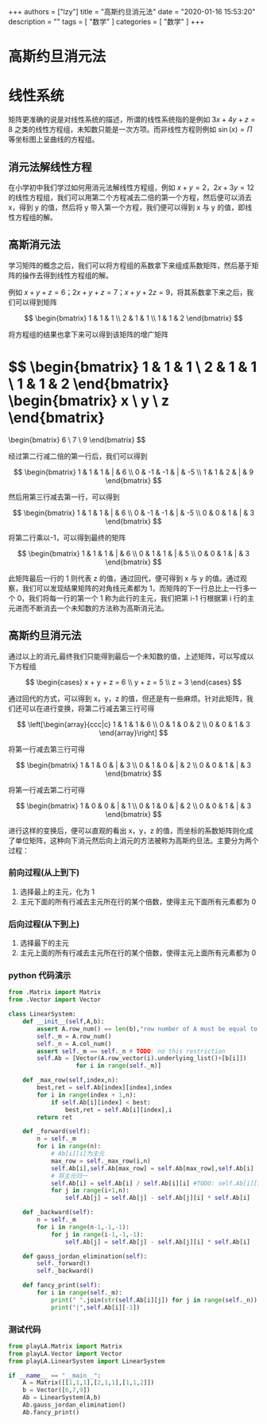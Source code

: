 
+++
authors = ["lzy"]
title = "高斯约旦消元法"
date = "2020-01-16 15:53:20"
description = ""
tags = [
"数学"
]
categories = [
"数学"
]
+++

# 高斯约旦消元法

# 线性系统

矩阵更准确的说是对线性系统的描述，所谓的线性系统指的是例如 $3x + 4y + z = 8$ 之类的线性方程组，未知数只能是一次方项。而非线性方程则例如 $\sin(x) = \Pi$ 等坐标图上呈曲线的方程组。

## 消元法解线性方程

在小学初中我们学过如何用消元法解线性方程组，例如 $x + y = 2$，$2x + 3y = 12$的线性方程组，我们可以用第二个方程减去二倍的第一个方程，然后便可以消去 x，得到 y 的值，然后将 y 带入第一个方程，我们便可以得到 x 与 y 的值，即线性方程组的解。

## 高斯消元法

学习矩阵的概念之后，我们可以将方程组的系数拿下来组成系数矩阵，然后基于矩阵的操作去得到线性方程组的解。

例如 $x + y + z = 6$；$2x + y + z = 7$；$x + y + 2z = 9$，将其系数拿下来之后，我们可以得到矩阵

$$
\begin{bmatrix}
1 & 1 & 1 \\
2 & 1 & 1 \\
1 & 1 & 2
\end{bmatrix}
$$

将方程组的结果也拿下来可以得到该矩阵的增广矩阵

$$
\begin{bmatrix}
1 & 1 & 1 \\
2 & 1 & 1 \\
1 & 1 & 2
\end{bmatrix}
\begin{bmatrix}
x \\
y \\
z
\end{bmatrix}
=
\begin{bmatrix}
6 \\
7 \\
9
\end{bmatrix}
$$

经过第二行减二倍的第一行后，我们可以得到

$$
\begin{bmatrix}
1 & 1 & 1 & | & 6 \\
0 & -1 & -1 & | & -5 \\
1 & 1 & 2 & | & 9
\end{bmatrix}
$$

然后用第三行减去第一行，可以得到

$$
\begin{bmatrix}
1 & 1 & 1 & | & 6 \\
0 & -1 & -1 & | & -5 \\
0 & 0 & 1 & | & 3
\end{bmatrix}
$$

将第二行乘以-1，可以得到最终的矩阵

$$
\begin{bmatrix}
1 & 1 & 1 & | & 6 \\
0 & 1 & 1 & | & 5 \\
0 & 0 & 1 & | & 3
\end{bmatrix}
$$

此矩阵最后一行的 1 则代表 z 的值，通过回代，便可得到 x 与 y 的值。通过观察，我们可以发现结果矩阵的对角线元素都为 1，而矩阵的下一行总比上一行多一个 0，我们将每一行的第一个 1 称为此行的主元，我们把第 i-1 行根据第 i 行的主元进而不断消去一个未知数的方法称为高斯消元法。

## 高斯约旦消元法

通过以上的消元,最终我们只能得到最后一个未知数的值，上述矩阵，可以写成以下方程组

$$
\begin{cases}
x + y + z = 6 \\
y + z = 5 \\
z = 3
\end{cases}
$$

通过回代的方式，可以得到 x，y，z 的值，但还是有一些麻烦。针对此矩阵，我们还可以在进行变换，将第二行减去第三行可得

$$
\left[\begin{array}{ccc|c}
1 & 1 & 1 & 6 \\
0 & 1 & 0 & 2 \\
0 & 0 & 1 & 3
\end{array}\right]
$$

将第一行减去第三行可得

$$
\begin{bmatrix}
1 & 1 & 0 & | & 3 \\
0 & 1 & 0 & | & 2 \\
0 & 0 & 1 & | & 3
\end{bmatrix}
$$

将第一行减去第二行可得

$$
\begin{bmatrix}
1 & 0 & 0 & | & 1 \\
0 & 1 & 0 & | & 2 \\
0 & 0 & 1 & | & 3
\end{bmatrix}
$$

进行这样的变换后，便可以直观的看出 x，y，z 的值，而坐标的系数矩阵则化成了单位矩阵，这种向下消元然后向上消元的方法被称为高斯约旦法。主要分为两个过程：

### 前向过程(从上到下)

1. 选择最上的主元，化为 1
2. 主元下面的所有行减去主元所在行的某个倍数，使得主元下面所有元素都为 0

### 后向过程(从下到上)

1. 选择最下的主元
2. 主元上面的所有行减去主元所在行的某个倍数，使得主元上面所有元素都为 0

### python 代码演示

```python
from .Matrix import Matrix
from .Vector import Vector

class LinearSystem:
    def __init__(self,A,b):
        assert A.row_num() == len(b),"row number of A must be equal to the length"
        self._m = A.row_num()
        self._n = A.col_num()
        assert self._m == self._n # TODO: no this restriction
        self.Ab = [Vector(A.row_vector(i).underlying_list()+[b[i]])
                   for i in range(self._m)]

    def _max_row(self,index,n):
        best,ret = self.Ab[index][index],index
        for i in range(index + 1,n):
            if self.Ab[i][index] < best:
                best,ret = self.Ab[i][index],i
        return ret

    def _forward(self):
        n = self._m
        for i in range(n):
            # Ab[i][i]为主元
            max_row = self._max_row(i,n)
            self.Ab[i],self.Ab[max_row] = self.Ab[max_row],self.Ab[i]
            # 将主元归一
            self.Ab[i] = self.Ab[i] / self.Ab[i][i] #TODO: self.Ab[i][i] == 0
            for j in range(i+1,n):
                self.Ab[j] = self.Ab[j] - self.Ab[j][i] * self.Ab[i]

    def _backward(self):
        n = self._m
        for i in range(n-1,-1,-1):
            for j in range(i-1,-1,-1):
                self.Ab[j] = self.Ab[j] - self.Ab[j][i] * self.Ab[i]

    def gauss_jordan_elimination(self):
        self._forward()
        self._backward()

    def fancy_print(self):
        for i in range(self._m):
            print(" ".join(str(self.Ab[i][j]) for j in range(self._n)),end=" ")
            print("|",self.Ab[i][-1])
```

### 测试代码

```python
from playLA.Matrix import Matrix
from playLA.Vector import Vector
from playLA.LinearSystem import LinearSystem

if __name__ == "__main__":
    A = Matrix([[1,1,1],[2,1,1],[1,1,2]])
    b = Vector([6,7,9])
    Ab = LinearSystem(A,b)
    Ab.gauss_jordan_elimination()
    Ab.fancy_print()
```
